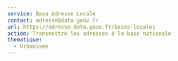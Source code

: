 ```yaml
---
service: Base Adresse Locale
contact: adresse@data.gouv.fr
url: https://adresse.data.gouv.fr/bases-locales
action: Transmettre les adresses à la base nationale
thematique:
  - Urbanisme
---
```

